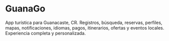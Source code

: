 # GuanaGo
App turística para Guanacaste, CR. Registros, búsqueda, reservas, perfiles, mapas, notificaciones, idiomas, pagos, itinerarios, ofertas y eventos locales. Experiencia completa y personalizada.
